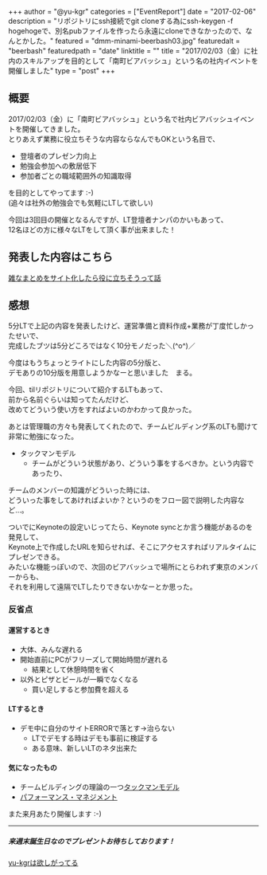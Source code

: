 +++
author = "@yu-kgr"
categories = ["EventReport"]
date = "2017-02-06"
description = "リポジトリにssh接続でgit cloneする為にssh-keygen -f hogehogeで、別名pubファイルを作ったら永遠にcloneできなかったので、なんとかした。"
featured = "dmm-minami-beerbash03.jpg"
featuredalt = "beerbash"
featuredpath = "date"
linktitle = ""
title = "2017/02/03（金）に社内のスキルアップを目的として「南町ビアバッシュ」という名の社内イベントを開催しました"
type = "post"
+++


## 概要
2017/02/03（金）に「南町ビアバッシュ」という名で社内ビアバッシュイベントを開催してきました。  
とりあえず業務に役立ちそうな内容ならなんでもOKという名目で、  

* 登壇者のプレゼン力向上
* 勉強会参加への敷居低下
* 参加者ごとの職域範囲外の知識取得

を目的としてやってます :-)  
(追々は社外の勉強会でも気軽にLTして欲しい)

今回は3回目の開催となるんですが、LT登壇者ナンパのかいもあって、  
12名ほどの方に様々なLTをして頂く事が出来ました！

## 発表した内容はこちら
[雑なまとめをサイト化したら役に立ちそうって話](https://speakerdeck.com/yu_kgr/za-namatomewosaitohua-sitarayi-nili-tisoututehua)

## 感想
5分LTで上記の内容を発表したけど、運営準備と資料作成+業務が丁度忙しかったせいで、  
完成したブツは5分どころではなく10分モノだった＼(^o^)／

今度はもうちょっとライトにした内容の5分版と、  
デモありの10分版を用意しようかなーと思いました　まる。

今回、tilリポジトリについて紹介するLTもあって、  
前から名前ぐらいは知ってたんだけど、  
改めてどういう使い方をすればよいのかわかって良かった。

あとは管理職の方々も発表してくれたので、チームビルディング系のLTも聞けて非常に勉強になった。

* タックマンモデル
  * チームがどういう状態があり、どういう事をするべきか。という内容であったり、  

チームのメンバーの知識がどういった時には、  
どういった事をしてあければよいか？というのをフロー図で説明した内容など…。

ついでにKeynoteの設定いじってたら、Keynote syncとか言う機能があるのを発見して、  
Keynote上で作成したURLを知らせれば、そこにアクセスすればリアルタイムにプレゼンできる。  
みたいな機能っぽいので、次回のビアバッシュで場所にとらわれず東京のメンバーからも、  
それを利用して遠隔でLTしたりできないかなーとか思った。


### 反省点

#### 運営するとき
* 大体、みんな遅れる
* 開始直前にPCがフリーズして開始時間が遅れる
  * 結果として休憩時間を省く
* 以外とピザとビールが一瞬でなくなる
  * 買い足しすると参加費を超える

#### LTするとき
* デモ中に自分のサイトERRORで落とす→治らない
  * LTでデモする時はデモも事前に検証する
  * ある意味、新しいLTのネタ出来た


#### 気になったもの
* チームビルディングの理論の一つ[タックマンモデル](http://heart-quake.com/article.php?p=396)
* [パフォーマンス・マネジメント](http://amzn.asia/eWFfIhb)


また来月あたり開催します :-)

---

##### 来週末誕生日なのでプレゼントお待ちしております！
[yu-kgrは欲しがってる](http://amzn.asia/4ck0SJL)
